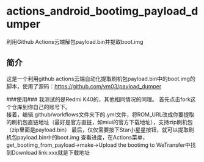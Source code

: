 # actions_android_bootimg_payload_dumper
利用Github Actions云端解包payload.bin并提取boot.img


## 简介 ##
这是一个利用github actions云端自动化提取刷机包payload.bin中的boot.img的脚本，使用了源码：https://github.com/vm03/payload_dumper

###使用###
我测试的是Redmi K40的，其他相同情况的同理。
首先点击fork这个仓库到你自己的账号下。  
接着，编辑.github/workflows文件夹下的.yml文件，将ROM_URL改成你要提取的刷机包直链地址（最好是官方直链，如miui的官方下载地址），支持zip刷机包（zip里面是payload.bin）
最后，仅仅需要按下Star小星星按钮，就可以提取刷机包payload.bin中的boot.img
查看进度，在Actions菜单，get_bootimg_from_payload→make→Upload the bootimg to WeTransfer中找到Download link:xxx就是下载地址
